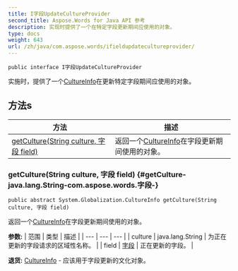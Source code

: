 ```yaml
---
title: I字段UpdateCultureProvider
second_title: Aspose.Words for Java API 参考
description: 实现时提供了一个在特定字段更新期间应使用的对象。
type: docs
weight: 643
url: /zh/java/com.aspose.words/ifieldupdatecultureprovider/
---
```

```
public interface I字段UpdateCultureProvider
```

实施时，提供了一个[CultureInfo](../../com.aspose.words.net.system.globalization/cultureinfo)在更新特定字段期间应使用的对象。
## 方法s

| 方法 | 描述 |
| --- | --- |
| [getCulture(String culture, 字段 field)](#getCulture-java.lang.String-com.aspose.words.字段-) | 返回一个[CultureInfo](../../com.aspose.words.net.system.globalization/cultureinfo)在字段更新期间使用的对象。 |
### getCulture(String culture, 字段 field) {#getCulture-java.lang.String-com.aspose.words.字段-}
```
public abstract System.Globalization.CultureInfo getCulture(String culture, 字段 field)
```


返回一个[CultureInfo](../../com.aspose.words.net.system.globalization/cultureinfo)在字段更新期间使用的对象。

**参数:**
| 范围 | 类型 | 描述 |
| --- | --- | --- |
| culture | java.lang.String | 为正在更新的字段请求的区域性名称。 |
| field | [字段](../../com.aspose.words/field) | 正在更新的字段。 |

**退货:**
[CultureInfo](../../com.aspose.words.net.system.globalization/cultureinfo) - 应该用于字段更新的文化对象。